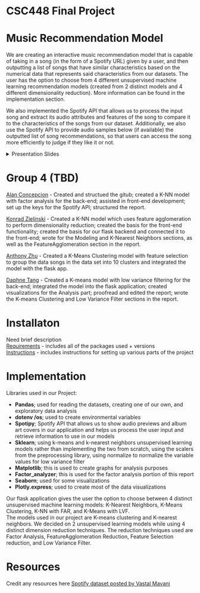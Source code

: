 # CSC448 Final Project
# Music Recommendation Model

We are creating an interactive music recommendation model that is capable of taking in a song (in the form of a Spotify URL) given by a user, and then outputting a list of songs that have similar characteristics based on the numerical data that represents said characteristics from our datasets. The user has the option to choose from 4 different unsupervised machine learning recommendation models (created from 2 distinct models and 4 different dimensionality reduction). More information can be found in the implementation section.

We also implemented the Spotify API that allows us to process the input song and extract its audio attributes and features of the song to compare it to the characteristics of the songs from our dataset. Additionally, we also use the Spotify API to provide audio samples below (if available) the outputted list of song recommendations, so that users can access the song more efficiently to judge if they like it or not.

<p align="center">
    <details>
        <summary>Presentation Slides</summary>
        <img src="https://github.com/alanc224/CSC448FinalProject/blob/main/Documents/Presentation_Images/1.jpg"/>
        <img src="https://github.com/alanc224/CSC448FinalProject/blob/main/Documents/Presentation_Images/2.jpg"/>
        <img src="https://github.com/alanc224/CSC448FinalProject/blob/main/Documents/Presentation_Images/3.jpg"/>
        <img src="https://github.com/alanc224/CSC448FinalProject/blob/main/Documents/Presentation_Images/4.jpg"/>
        <img src="https://github.com/alanc224/CSC448FinalProject/blob/main/Documents/Presentation_Images/5.jpg"/>
        <img src="https://github.com/alanc224/CSC448FinalProject/blob/main/Documents/Presentation_Images/6.jpg"/>
        <img src="https://github.com/alanc224/CSC448FinalProject/blob/main/Documents/Presentation_Images/7.jpg"/>
        <img src="https://github.com/alanc224/CSC448FinalProject/blob/main/Documents/Presentation_Images/8.jpg"/>
    </details>
</p>

# Group 4 (TBD)
[Alan Concepcion](./Code/Alan_Concepcion/) - Created and structued the gitub; created a K-NN model with factor analysis for the back-end; assisted in front-end development; set up the keys for the Spotify API; structured the report.   

[Konrad Zielinski](./Code/Konrad_Zielinski/) - Created a K-NN model which uses feature agglomeration to perform dimensionality reduction; created the basis for the front-end functionality; created the basis for our flask backend and connected it to the front-end; wrote for the Modeling and K-Nearest Neighbors sections, as well as the FeatureAgglomeration section in the report.  

[Anthony Zhu](./Code/Anthony_Zhu/) - Created a K-Means Clustering model with feature selection to group the data songs in the data set into 10 clusters and integrated the model with the flask app.  

[Daphne Tang](./Code/Daphne_Tang/) - Created a K-means model with low variance filtering for the back-end; integrated the model into the flask application; created visualizations for the Analysis part; proofread and edited the report; wrote the K-means Clustering and Low Variance Filter sections in the report.  
# Installaton
Need brief description  
[Requirements](requirements.txt) - includes all of the packages used + versions  
[Instructions](instructions.txt) - includes instructions for setting up various parts of the project
# Implementation
Libraries used in our Project:
 * **Pandas**;  used for reading the datasets, creating one of our own, and exploratory data analysis
 * **dotenv /os**; used to create environmental variables
 * **Spotipy**; Spotify API that allows us to show audio previews and album art covers in our application and helps us process the user input and retrieve information to use in our models
 * **Sklearn**; using k-means and k-nearest neighbors unsupervised learning models rather than implementing the two from scratch, using the scalers from the preprocessing library, using normalize to normalize the variable values for low variance filter
 * **Matplotlib**; this is used to create graphs for analysis purposes
 * **Factor_analyzer**; this is used for the factor analysis portion of this report
 * **Seaborn**; used for some visualizations
 * **Plotly.express**; used to create most of the data visualizations
   
Our flask application gives the user the option to choose between 4 distinct unsupervised machine learning models: K-Nearest Neighbors, K-Means Clustering, K-NN with FAR, and K-Means with LVF. <br>
The models used in our project are K-means clustering and K-nearest neighbors. We decided on 2 unsupervised learning models while using 4 distinct dimension reduction techniques.  The reduction techniques used are Factor Analysis,  FeatureAgglomeration Reduction, Feature Selection reduction, and Low Variance Filter. 

# Resources 
Credit any resources here
[Spotify dataset posted by Vastal Mavani](https://www.kaggle.com/datasets/vatsalmavani/spotify-dataset/data)
